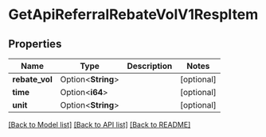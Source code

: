 # GetApiReferralRebateVolV1RespItem

## Properties

Name | Type | Description | Notes
------------ | ------------- | ------------- | -------------
**rebate_vol** | Option<**String**> |  | [optional]
**time** | Option<**i64**> |  | [optional]
**unit** | Option<**String**> |  | [optional]

[[Back to Model list]](../README.md#documentation-for-models) [[Back to API list]](../README.md#documentation-for-api-endpoints) [[Back to README]](../README.md)


